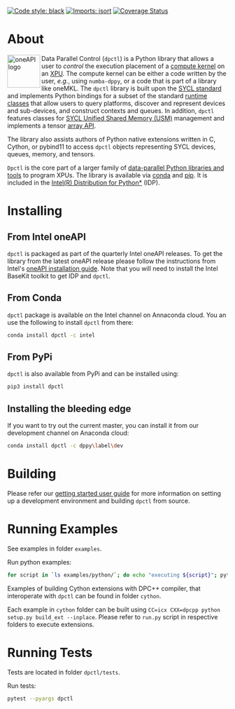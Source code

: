 [![Code style: black](https://img.shields.io/badge/code%20style-black-000000.svg)](https://github.com/psf/black)
[![Imports: isort](https://img.shields.io/badge/%20imports-isort-%231674b1?style=flat&labelColor=ef8336)](https://pycqa.github.io/isort/)
[![Coverage Status](https://coveralls.io/repos/github/IntelPython/dpctl/badge.svg?branch=master)](https://coveralls.io/github/IntelPython/dpctl?branch=master)

About
=====

<img align="left" src="https://spec.oneapi.io/oneapi-logo-white-scaled.jpg" alt="oneAPI logo" width="75"/>

Data Parallel Control (`dpctl`) is a Python library that allows a user
to *control* the execution placement of a [compute
kernel](https://en.wikipedia.org/wiki/Compute_kernel) on an
[XPU](https://www.intel.com/content/www/us/en/newsroom/news/xpu-vision-oneapi-server-gpu.html).
The compute kernel can be either a code written by the user, *e.g.*,
using `numba-dppy`, or a code that is part of a library like oneMKL.  The `dpctl`
library is built upon the [SYCL
standard](https://www.khronos.org/sycl/) and implements Python
bindings for a subset of the standard [runtime
classes](https://www.khronos.org/registry/SYCL/specs/sycl-2020/html/sycl-2020.html#_sycl_runtime_classes)
that allow users to query platforms, discover and represent devices
and sub-devices, and construct contexts and queues.  In addition,
`dpctl` features classes for [SYCL Unified Shared Memory
(USM)](https://link.springer.com/chapter/10.1007/978-1-4842-5574-2_6)
management and implements a tensor [array
API](https://data-apis.org/array-api/latest/).

The library also assists authors of Python native extensions written
in C, Cython, or pybind11 to access `dpctl` objects representing SYCL
devices, queues, memory, and tensors.

`Dpctl` is the core part of a larger family of [data-parallel Python
libraries and
tools](https://www.intel.com/content/www/us/en/developer/tools/oneapi/distribution-for-python.html)
to program XPUs. The library is available via
[conda](https://anaconda.org/intel/dpctl) and
[pip](https://pypi.org/project/dpctl/).  It is included in the [Intel(R)
Distribution for
Python*](https://software.intel.com/content/www/us/en/develop/tools/oneapi/components/distribution-for-python.html)
(IDP).

Installing
==========

From Intel oneAPI
-----------------

`dpctl` is packaged as part of the quarterly Intel oneAPI releases. To
get the library from the latest oneAPI release please follow the
instructions from Intel's [oneAPI installation
guide](https://www.intel.com/content/www/us/en/developer/articles/guide/installation-guide-for-oneapi-toolkits.html).
Note that you will need to install the Intel BaseKit toolkit to get
IDP and `dpctl`.

From Conda
----------

`dpctl` package is available on the Intel channel on Annaconda
cloud. You an use the following to install `dpctl` from there:

```bash
conda install dpctl -c intel
```

From PyPi
---------

`dpctl` is also available from PyPi and can be installed using:

```bash
pip3 install dpctl
```

Installing the bleeding edge
------------------------

If you want to try out the current master, you can install it from our
development channel on Anaconda cloud:

```bash
conda install dpctl -c dppy\label\dev
```

Building
========

Please refer our [getting started user
guide](https://intelpython.github.io/dpctl) for more information on
setting up a development environment and building `dpctl` from source.

Running Examples
================
See examples in folder `examples`.

Run python examples:

```bash
for script in `ls examples/python/`; do echo "executing ${script}"; python examples/python/${script}; done
```

Examples of building Cython extensions with DPC++ compiler, that interoperate
with `dpctl` can be found in folder `cython`.

Each example in `cython` folder can be built using
`CC=icx CXX=dpcpp python setup.py build_ext --inplace`.
Please refer to `run.py` script in respective folders to execute extensions.

Running Tests
=============
Tests are located in folder `dpctl/tests`.

Run tests:
```bash
pytest --pyargs dpctl
```
